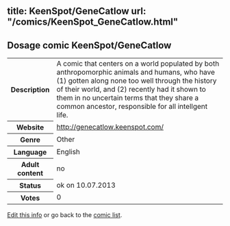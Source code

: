 title: KeenSpot/GeneCatlow
url: "/comics/KeenSpot_GeneCatlow.html"
---
Dosage comic KeenSpot/GeneCatlow
-----------------------------------------

<p id="msg"></p>
<script type="text/javascript">
if (window.location.search === '?edit_info_mail=sent_ok') {
  var elem = document.getElementById("msg");
  elem.innerHTML = 'Edited information sucessfully sent for review, which is usually done daily. Thanks!';
  elem.className = 'ok';
}
</script>
<table class="comicinfo">
<tr>
<th>Description</th><td>A comic that centers on a world populated by both anthropomorphic animals and humans, who have (1) gotten along none too well through the history of their world, and (2) recently had it shown to them in no uncertain terms that they share a common ancestor, responsible for all intellgent life.</td>
</tr>
<tr>
<th>Website</th><td><a href="http://genecatlow.keenspot.com/">http://genecatlow.keenspot.com/</a></td>
</tr>
<tr>
<th>Genre</th><td>Other</td>
</tr>
<tr>
<th>Language</th><td>English</td>
</tr>
<tr>
<th>Adult content</th><td>no</td>
</tr>
<tr>
<th>Status</th><td>ok on 10.07.2013</td>
</tr>
<tr>
<th>Votes</th><td>0</td>
</tr>
</table>

[Edit this info](KeenSpot_GeneCatlow_edit.html) or go back to the [comic list](../comic-index.html).
